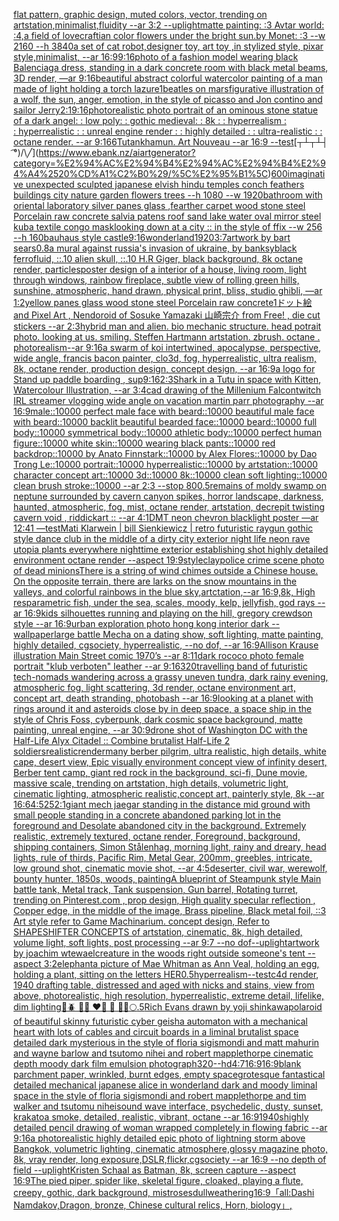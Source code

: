 [flat pattern, graphic design, muted colors, vector, trending on artstation,minimalist,fluidity --ar 3:2 --uplight](https://www.ebank.nz/aiartgenerator?category=flat%2520pattern%2C%2520graphic%2520design%2C%2520muted%2520colors%2C%2520vector%2C%2520trending%2520on%2520artstation%2Cminimalist%2Cfluidity%2520--ar%25203%3A2%2520--uplight)[matte painting: :3 Avtar world: :4,a field of lovecraftian color flowers under the bright sun.by Monet: :3 --w 2160 --h 3840](https://www.ebank.nz/aiartgenerator?category=matte%2520painting%3A%2520%3A3%2520Avtar%2520world%3A%2520%3A4%2Ca%2520field%2520of%2520lovecraftian%2520color%2520flowers%2520under%2520the%2520bright%2520sun.by%2520Monet%3A%2520%3A3%2520--w%25202160%2520--h%25203840)[a set of cat robot,designer toy, art toy ,in stylized style, pixar style,minimalist, --ar 16:9](https://www.ebank.nz/aiartgenerator?category=a%2520set%2520of%2520cat%2520robot%2Cdesigner%2520toy%2C%2520art%2520toy%2520%2Cin%2520stylized%2520style%2C%2520pixar%2520style%2Cminimalist%2C%2520--ar%252016%3A9)[9:16](https://www.ebank.nz/aiartgenerator?category=9%3A16)[photo of a fashion model wearing black Balenciaga dress, standing in a dark concrete room with black metal beams, 3D render, —ar 9:16](https://www.ebank.nz/aiartgenerator?category=photo%2520of%2520a%2520fashion%2520model%2520wearing%2520black%2520Balenciaga%2520dress%2C%2520standing%2520in%2520a%2520dark%2520concrete%2520room%2520with%2520black%2520metal%2520beams%2C%25203D%2520render%2C%2520%E2%80%94ar%25209%3A16)[beautiful abstract colorful watercolor painting of a man made of light holding a torch lazure](https://www.ebank.nz/aiartgenerator?category=beautiful%2520abstract%2520colorful%2520watercolor%2520painting%2520of%2520a%2520man%2520made%2520of%2520light%2520holding%2520a%2520torch%2520lazure)[1](https://www.ebank.nz/aiartgenerator?category=1)[beatles on mars](https://www.ebank.nz/aiartgenerator?category=beatles%2520on%2520mars)[figurative illustration of a wolf, the sun, anger, emotion, in the style of picasso and Jon contino and sailor Jerry](https://www.ebank.nz/aiartgenerator?category=figurative%2520illustration%2520of%2520a%2520wolf%2C%2520the%2520sun%2C%2520anger%2C%2520emotion%2C%2520in%2520the%2520style%2520of%2520picasso%2520and%2520Jon%2520contino%2520and%2520sailor%2520Jerry)[2:1](https://www.ebank.nz/aiartgenerator?category=2%3A1)[9:16](https://www.ebank.nz/aiartgenerator?category=9%3A16)[photorealistic photo portrait of an ominous stone statue of a dark angel: : low poly: : gothic medieval: : 8k : : hyperrealism : : hyperrealistic : : unreal engine render : : highly detailed : : ultra-realistic : : octane render. --ar 9:16](https://www.ebank.nz/aiartgenerator?category=photorealistic%2520photo%2520portrait%2520of%2520an%2520ominous%2520stone%2520statue%2520of%2520a%2520dark%2520angel%3A%2520%3A%C2%A0low%2520poly%3A%2520%3A%2520gothic%2520medieval%3A%2520%3A%25208k%C2%A0%3A%2520%3A%C2%A0hyperrealism%C2%A0%3A%2520%3A%C2%A0hyperrealistic%C2%A0%3A%2520%3A%C2%A0unreal%2520engine%2520render%C2%A0%3A%2520%3A%C2%A0highly%2520detailed%C2%A0%3A%2520%3A%C2%A0ultra-realistic%2520%3A%2520%3A%2520octane%2520render.%2520--ar%25209%3A16)[6](https://www.ebank.nz/aiartgenerator?category=6)[Tutankhamun. Art Nouveau --ar 16:9 --test](https://www.ebank.nz/aiartgenerator?category=Tutankhamun.%2520Art%2520Nouveau%2520--ar%252016%3A9%2520--test)[┬┴┬┴┤ ͡°)/\╱\](https://www.ebank.nz/aiartgenerator?category=%E2%94%AC%E2%94%B4%E2%94%AC%E2%94%B4%E2%94%A4%2520%CD%A1%C2%B0%29/%5C%E2%95%B1%5C)[600](https://www.ebank.nz/aiartgenerator?category=600)[imaginative unexpected sculpted japanese elvish hindu temples conch feathers buildings city nature garden flowers trees --h 1080 --w 1920](https://www.ebank.nz/aiartgenerator?category=imaginative%2520unexpected%2520sculpted%2520japanese%2520elvish%2520hindu%2520temples%2520conch%2520feathers%2520buildings%2520city%2520nature%2520garden%2520flowers%2520trees%2520--h%25201080%2520--w%25201920)[bathroom with oriental laboratory  silver panes glass  ,fearther carpet wood stone steel Porcelain raw  concrete salvia patens roof sand lake water oval mirror steel kuba textile congo mask](https://www.ebank.nz/aiartgenerator?category=bathroom%2520with%2520oriental%2520laboratory%2520%2520silver%2520panes%2520glass%2520%2520%2Cfearther%2520carpet%2520wood%2520stone%2520steel%2520Porcelain%2520raw%2520%2520concrete%2520salvia%2520patens%2520roof%2520sand%2520lake%2520water%2520oval%2520mirror%2520steel%2520kuba%2520textile%2520congo%2520mask)[looking down at a city :: in the style of ffix --w 256 --h 160](https://www.ebank.nz/aiartgenerator?category=looking%2520down%2520at%2520a%2520city%2520%3A%3A%2520in%2520the%2520style%2520of%2520ffix%2520--w%2520256%2520--h%2520160)[bauhaus style castle](https://www.ebank.nz/aiartgenerator?category=bauhaus%2520style%2520castle)[9:16](https://www.ebank.nz/aiartgenerator?category=9%3A16)[wonderland](https://www.ebank.nz/aiartgenerator?category=wonderland)[1920](https://www.ebank.nz/aiartgenerator?category=1920)[3:7](https://www.ebank.nz/aiartgenerator?category=3%3A7)[artwork by bart sears](https://www.ebank.nz/aiartgenerator?category=artwork%2520by%2520bart%2520sears)[0.8](https://www.ebank.nz/aiartgenerator?category=0.8)[a mural against russia's invasion of ukraine, by banksy](https://www.ebank.nz/aiartgenerator?category=a%2520mural%2520against%2520russia%27s%2520invasion%2520of%2520ukraine%2C%2520by%2520banksy)[black ferrofluid, ::.10 alien skull, ::.10 H.R Giger, black background, 8k octane render, particles](https://www.ebank.nz/aiartgenerator?category=black%2520ferrofluid%2C%2520%3A%3A.10%2520alien%2520skull%2C%2520%3A%3A.10%2520H.R%2520Giger%2C%2520black%2520background%2C%25208k%2520octane%2520render%2C%2520particles)[poster design of a interior of a house, living room, light through windows, rainbow fireplace, subtle view of rolling green hills, sunshine, atmospheric, hand drawn, physical print, bliss, studio ghibli,   —ar 1:2](https://www.ebank.nz/aiartgenerator?category=poster%2520design%2520of%2520a%2520interior%2520of%2520a%2520house%2C%2520living%2520room%2C%2520light%2520through%2520windows%2C%2520rainbow%2520fireplace%2C%2520subtle%2520view%2520of%2520rolling%2520green%2520hills%2C%2520sunshine%2C%2520atmospheric%2C%2520hand%2520drawn%2C%2520physical%2520print%2C%2520bliss%2C%2520studio%2520ghibli%2C%2520%2520%2520%E2%80%94ar%25201%3A2)[yellow panes glass  wood stone steel Porcelain raw  concrete](https://www.ebank.nz/aiartgenerator?category=yellow%2520panes%2520glass%2520%2520wood%2520stone%2520steel%2520Porcelain%2520raw%2520%2520concrete)[1](https://www.ebank.nz/aiartgenerator?category=1)[ドット絵 and Pixel Art , Nendoroid of Sosuke Yamazaki 山崎宗介 from Free! , die cut stickers --ar 2:3](https://www.ebank.nz/aiartgenerator?category=%E3%83%89%E3%83%83%E3%83%88%E7%B5%B5%2520and%2520Pixel%2520Art%2520%2C%2520Nendoroid%2520of%2520Sosuke%2520Yamazaki%2520%E5%B1%B1%E5%B4%8E%E5%AE%97%E4%BB%8B%2520from%2520Free%21%2520%2C%2520die%2520cut%2520stickers%2520--ar%25202%3A3)[hybrid man and alien. bio mechanic structure. head potrait photo. looking at us. smiling. Steffen Hartmann artstation. zbrush. octane . photorealism--ar 9:16](https://www.ebank.nz/aiartgenerator?category=hybrid%2520man%2520and%2520alien.%2520bio%2520mechanic%2520structure.%2520head%2520potrait%2520photo.%2520looking%2520at%2520us.%2520smiling.%2520Steffen%2520Hartmann%2520artstation.%2520zbrush.%2520octane%2520.%2520photorealism--ar%25209%3A16)[a swarm of koi intertwined, apocalypse, perspective, wide angle, francis bacon painter, clo3d, fog, hyperrealistic, ultra realism, 8k, octane render, production design, concept design, --ar 16:9](https://www.ebank.nz/aiartgenerator?category=a%2520swarm%2520of%2520koi%2520intertwined%2C%2520apocalypse%2C%2520perspective%2C%2520wide%2520angle%2C%2520francis%2520bacon%2520painter%2C%2520clo3d%2C%2520fog%2C%2520hyperrealistic%2C%2520ultra%2520realism%2C%25208k%2C%2520octane%2520render%2C%2520production%2520design%2C%2520concept%2520design%2C%2520--ar%252016%3A9)[a logo for Stand up paddle boarding , sup](https://www.ebank.nz/aiartgenerator?category=a%2520logo%2520for%2520Stand%2520up%2520paddle%2520boarding%2520%2C%2520sup)[9:16](https://www.ebank.nz/aiartgenerator?category=9%3A16)[2:3](https://www.ebank.nz/aiartgenerator?category=2%3A3)[Shark in a Tutu in space with Kitten, Watercolour Illustration, --ar 3:4](https://www.ebank.nz/aiartgenerator?category=Shark%2520in%2520a%2520Tutu%2520in%2520space%2520with%2520Kitten%2C%2520Watercolour%2520Illustration%2C%2520--ar%25203%3A4)[cad drawing of the Millenium Falcon](https://www.ebank.nz/aiartgenerator?category=cad%2520drawing%2520of%2520the%2520Millenium%2520Falcon)[twitch IRL streamer vlogging wide angle on vacation martin parr photography --ar 16:9](https://www.ebank.nz/aiartgenerator?category=twitch%2520IRL%2520streamer%2520vlogging%2520wide%2520angle%2520on%2520vacation%2520martin%2520parr%2520photography%2520--ar%252016%3A9)[male::10000 perfect male face with beard::10000 beautiful male face with beard::10000 backlit beautiful bearded face::10000 beard::10000 full body::10000 symmetrical body::10000 athletic body::10000 perfect human figure::10000 white skin::10000 wearing black pants::10000 red backdrop::10000 by Anato Finnstark::10000 by Alex Flores::10000 by Dao Trong Le::10000 portrait::10000 hyperrealistic::10000 by artstation::10000 character concept art::10000 3d::10000 8k::10000 clean soft lighting::10000 clean brush stroke::10000 --ar 2:3 --stop 80](https://www.ebank.nz/aiartgenerator?category=male%3A%3A10000%2520perfect%2520male%2520face%2520with%2520beard%3A%3A10000%2520beautiful%2520male%2520face%2520with%2520beard%3A%3A10000%2520backlit%2520beautiful%2520bearded%2520face%3A%3A10000%2520beard%3A%3A10000%2520full%2520body%3A%3A10000%2520symmetrical%2520body%3A%3A10000%2520athletic%2520body%3A%3A10000%2520perfect%2520human%2520figure%3A%3A10000%2520white%2520skin%3A%3A10000%2520wearing%2520black%2520pants%3A%3A10000%2520red%2520backdrop%3A%3A10000%2520by%2520Anato%2520Finnstark%3A%3A10000%2520by%2520Alex%2520Flores%3A%3A10000%2520by%2520Dao%2520Trong%2520Le%3A%3A10000%2520portrait%3A%3A10000%2520hyperrealistic%3A%3A10000%2520by%2520artstation%3A%3A10000%2520character%2520concept%2520art%3A%3A10000%25203d%3A%3A10000%25208k%3A%3A10000%2520clean%2520soft%2520lighting%3A%3A10000%2520clean%2520brush%2520stroke%3A%3A10000%2520--ar%25202%3A3%2520--stop%252080)[0.5](https://www.ebank.nz/aiartgenerator?category=0.5)[remains of moldy swamp on neptune surrounded by cavern canyon spikes, horror landscape, darkness, haunted, atmospheric, fog, mist, octane render, artstation, decrepit twisting cavern void , riddickart ::  --ar 4:1](https://www.ebank.nz/aiartgenerator?category=remains%2520of%2520moldy%2520swamp%2520on%2520neptune%2520surrounded%2520by%2520cavern%2520canyon%2520spikes%2C%2520horror%2520landscape%2C%2520darkness%2C%2520haunted%2C%2520atmospheric%2C%2520fog%2C%2520mist%2C%2520octane%2520render%2C%2520artstation%2C%2520decrepit%2520twisting%2520cavern%2520void%2520%2C%2520riddickart%2520%3A%3A%2520%2520--ar%25204%3A1)[DMT neon chevron blacklight poster —ar 12:41 —test](https://www.ebank.nz/aiartgenerator?category=DMT%2520neon%2520chevron%2520blacklight%2520poster%2520%E2%80%94ar%252012%3A41%2520%E2%80%94test)[Mati Klarwein | bill Sienkiewicz | retro futuristic raygun gothic style dance club in the middle of a dirty city exterior night life neon rave utopia plants everywhere nighttime exterior establishing shot highly detailed environment octane render --aspect 19:9](https://www.ebank.nz/aiartgenerator?category=Mati%2520Klarwein%2520%7C%2520bill%2520Sienkiewicz%2520%7C%2520retro%2520futuristic%2520raygun%2520gothic%2520style%2520dance%2520club%2520in%2520the%2520middle%2520of%2520a%2520dirty%2520city%2520exterior%2520night%2520life%2520neon%2520rave%2520utopia%2520plants%2520everywhere%2520nighttime%2520exterior%2520establishing%2520shot%2520highly%2520detailed%2520environment%2520octane%2520render%2520--aspect%252019%3A9)[style](https://www.ebank.nz/aiartgenerator?category=style)[clay](https://www.ebank.nz/aiartgenerator?category=clay)[police crime scene photo of dead minions](https://www.ebank.nz/aiartgenerator?category=police%2520crime%2520scene%2520photo%2520of%2520dead%2520minions)[There is a string of wind chimes outside a Chinese house. On the opposite terrain, there are larks on the snow mountains in the valleys, and colorful rainbows in the blue sky,artctation,--ar 16:9,8k, High res](https://www.ebank.nz/aiartgenerator?category=There%2520is%2520a%2520string%2520of%2520wind%2520chimes%2520outside%2520a%2520Chinese%2520house.%2520On%2520the%2520opposite%2520terrain%2C%2520there%2520are%2520larks%2520on%2520the%2520snow%2520mountains%2520in%2520the%2520valleys%2C%2520and%2520colorful%2520rainbows%2520in%2520the%2520blue%2520sky%2Cartctation%2C--ar%252016%3A9%2C8k%2C%2520High%2520res)[parametric fish, under the sea, scales, moody, kelp, jellyfish, god rays --ar 16:9](https://www.ebank.nz/aiartgenerator?category=parametric%2520fish%2C%2520under%2520the%2520sea%2C%2520scales%2C%2520moody%2C%2520kelp%2C%2520jellyfish%2C%2520god%2520rays%2520--ar%252016%3A9)[kids silhouettes running and playing on the hill, gregory crewdson style --ar 16:9](https://www.ebank.nz/aiartgenerator?category=kids%2520silhouettes%2520running%2520and%2520playing%2520on%2520the%2520hill%2C%2520gregory%2520crewdson%2520style%2520--ar%252016%3A9)[urban exploration photo hong kong interior dark --wallpaper](https://www.ebank.nz/aiartgenerator?category=urban%2520exploration%2520photo%2520hong%2520kong%2520interior%2520dark%2520--wallpaper)[large battle Mecha on a dating show, soft lighting, matte painting, highly detailed, cgsociety, hyperrealistic, --no dof, --ar 16:9](https://www.ebank.nz/aiartgenerator?category=large%2520battle%2520Mecha%2520on%2520a%2520dating%2520show%2C%2520soft%2520lighting%2C%2520matte%2520painting%2C%2520highly%2520detailed%2C%2520cgsociety%2C%2520hyperrealistic%2C%2520--no%2520dof%2C%2520--ar%252016%3A9)[Allison Krause illustration Main Street comic 1970’s --ar 8:11](https://www.ebank.nz/aiartgenerator?category=Allison%2520Krause%2520illustration%2520Main%2520Street%2520comic%25201970%E2%80%99s%2520--ar%25208%3A11)[dark rococo photo female portrait "klub verboten" leather --ar 9:16](https://www.ebank.nz/aiartgenerator?category=dark%2520rococo%2520photo%2520female%2520portrait%2520%22klub%2520verboten%22%2520leather%2520--ar%25209%3A16)[320](https://www.ebank.nz/aiartgenerator?category=320)[travelling band of futuristic tech-nomads wandering across a grassy uneven tundra, dark rainy evening, atmospheric fog, light scattering, 3d render, octane environment art, concept art, death stranding, photobash --ar 16:9](https://www.ebank.nz/aiartgenerator?category=travelling%2520band%2520of%2520futuristic%2520tech-nomads%2520wandering%2520across%2520a%2520grassy%2520uneven%2520tundra%2C%2520dark%2520rainy%2520evening%2C%2520atmospheric%2520fog%2C%2520light%2520scattering%2C%25203d%2520render%2C%2520octane%2520environment%2520art%2C%2520concept%2520art%2C%2520death%2520stranding%2C%2520photobash%2520--ar%252016%3A9)[looking at a planet with rings around it and asteroids close by in deep space, a space ship in the style of Chris Foss, cyberpunk, dark cosmic space background, matte painting, unreal engine, --ar 30:9](https://www.ebank.nz/aiartgenerator?category=looking%2520at%2520a%2520planet%2520with%2520rings%2520around%2520it%2520and%2520asteroids%2520close%2520by%2520in%2520deep%2520space%2C%2520a%2520space%2520ship%2520in%2520the%2520style%2520of%2520Chris%2520Foss%2C%2520cyberpunk%2C%2520dark%2520cosmic%2520space%2520background%2C%2520matte%2520painting%2C%2520unreal%2520engine%2C%2520--ar%252030%3A9)[drone shot of Washington DC with the Half-Life Alyx Citadel :: Combine brutalist Half-Life 2 soldiers](https://www.ebank.nz/aiartgenerator?category=drone%2520shot%2520of%2520Washington%2520DC%2520with%2520the%2520Half-Life%2520Alyx%2520Citadel%2520%3A%3A%2520Combine%2520brutalist%2520Half-Life%25202%2520soldiers)[realistic](https://www.ebank.nz/aiartgenerator?category=realistic)[render](https://www.ebank.nz/aiartgenerator?category=render)[many berber pilgrim, ultra realistic, high details, white cape, desert view, Epic visually environment concept view of  infinity desert, Berber tent camp, giant red rock in the background, sci-fi, Dune movie, massive scale, trending on artstation, high details, volumetric light, cinematic lighting, atmospheric realistic,concept art, painterly style, 8k --ar 16:6](https://www.ebank.nz/aiartgenerator?category=many%2520berber%2520pilgrim%2C%2520ultra%2520realistic%2C%2520high%2520details%2C%2520white%2520cape%2C%2520desert%2520view%2C%2520Epic%2520visually%2520environment%2520concept%2520view%2520of%2520%2520infinity%2520desert%2C%2520Berber%2520tent%2520camp%2C%2520giant%2520red%2520rock%2520in%2520the%2520background%2C%2520sci-fi%2C%2520Dune%2520movie%2C%2520massive%2520scale%2C%2520trending%2520on%2520artstation%2C%2520high%2520details%2C%2520volumetric%2520light%2C%2520cinematic%2520lighting%2C%2520atmospheric%2520realistic%2Cconcept%2520art%2C%2520painterly%2520style%2C%25208k%2520--ar%252016%3A6)[4:5](https://www.ebank.nz/aiartgenerator?category=4%3A5)[25](https://www.ebank.nz/aiartgenerator?category=25)[2:1](https://www.ebank.nz/aiartgenerator?category=2%3A1)[giant mech jaegar standing in the distance mid ground with small people standing in a concrete abandoned parking lot in the foreground and Desolate abandoned city in the background. Extremely realistic, extremely textured, octane render, Foreground, background, shipping containers,  Simon Stålenhag,  morning light, rainy and dreary, head lights, rule of thirds, Pacific Rim, Metal Gear,  200mm, greebles, intricate, low ground shot, cinematic movie shot, --ar 4:5](https://www.ebank.nz/aiartgenerator?category=giant%2520mech%2520jaegar%2520standing%2520in%2520the%2520distance%2520mid%2520ground%2520with%2520small%2520people%2520standing%2520in%2520a%2520concrete%2520abandoned%2520parking%2520lot%2520in%2520the%2520foreground%2520and%2520Desolate%2520abandoned%2520city%2520in%2520the%2520background.%2520Extremely%2520realistic%2C%2520extremely%2520textured%2C%2520octane%2520render%2C%2520Foreground%2C%2520background%2C%2520shipping%2520containers%2C%2520%2520Simon%2520St%C3%A5lenhag%2C%2520%2520morning%2520light%2C%2520rainy%2520and%2520dreary%2C%2520head%2520lights%2C%2520rule%2520of%2520thirds%2C%2520Pacific%2520Rim%2C%2520Metal%2520Gear%2C%2520%2520200mm%2C%2520greebles%2C%2520intricate%2C%2520low%2520ground%2520shot%2C%2520cinematic%2520movie%2520shot%2C%2520--ar%25204%3A5)[deserter, civil war, werewolf, bounty hunter, 1850s, woods, painting](https://www.ebank.nz/aiartgenerator?category=deserter%2C%2520civil%2520war%2C%2520werewolf%2C%2520bounty%2520hunter%2C%25201850s%2C%2520woods%2C%2520painting)[A blueprint of Steampunk style Main battle tank,  Metal track,  Tank suspension, Gun barrel, Rotating turret, trending on Pinterest.com  , prop design, High quality specular reflection , Copper  edge, in the middle of the image, Brass pipeline,  Black metal foil,  ::3  Art style refer to Game Machinarium.  concept design, Refer to SHAPESHIFTER CONCEPTS  of artstation, cinematic,  8k, high detailed,  volume light,  soft lights,  post processing    --ar 9:7   --no dof](https://www.ebank.nz/aiartgenerator?category=A%2520blueprint%2520of%2520Steampunk%2520style%2520Main%2520battle%2520tank%2C%2520%2520Metal%2520track%2C%2520%2520Tank%2520suspension%2C%2520Gun%2520barrel%2C%2520Rotating%2520turret%2C%2520trending%2520on%2520Pinterest.com%2520%2520%2C%2520prop%2520design%2C%2520High%2520quality%2520specular%2520reflection%2520%2C%2520Copper%2520%2520edge%2C%2520in%2520the%2520middle%2520of%2520the%2520image%2C%2520Brass%2520pipeline%2C%2520%2520Black%2520metal%2520foil%2C%2520%2520%3A%3A3%2520%2520Art%2520style%2520refer%2520to%2520Game%2520Machinarium.%2520%2520concept%2520design%2C%2520Refer%2520to%2520SHAPESHIFTER%2520CONCEPTS%2520%2520of%2520artstation%2C%2520cinematic%2C%2520%25208k%2C%2520high%2520detailed%2C%2520%2520volume%2520light%2C%2520%2520soft%2520lights%2C%2520%2520post%2520processing%2520%2520%2520%2520--ar%25209%3A7%2520%2520%2520--no%2520dof)[--uplight](https://www.ebank.nz/aiartgenerator?category=--uplight)[artwork by joachim wtewael](https://www.ebank.nz/aiartgenerator?category=artwork%2520by%2520joachim%2520wtewael)[creature in the woods right outside someone's tent --aspect 3:2](https://www.ebank.nz/aiartgenerator?category=creature%2520in%2520the%2520woods%2520right%2520outside%2520someone%27s%2520tent%2520--aspect%25203%3A2)[elephant](https://www.ebank.nz/aiartgenerator?category=elephant)[a picture of Mae Whitman as Ann Veal, holding an egg, holding a plant, sitting on the letters HER](https://www.ebank.nz/aiartgenerator?category=a%2520picture%2520of%2520Mae%2520Whitman%2520as%2520Ann%2520Veal%2C%2520holding%2520an%2520egg%2C%2520holding%2520a%2520plant%2C%2520sitting%2520on%2520the%2520letters%2520HER)[0.5](https://www.ebank.nz/aiartgenerator?category=0.5)[hyperrealism](https://www.ebank.nz/aiartgenerator?category=hyperrealism)[--test](https://www.ebank.nz/aiartgenerator?category=--test)[c4d render, 1940 drafting table,  distressed and aged with nicks and stains, view from above, photorealistic, high resolution, hyperrealistic, extreme detail, lifelike, dim lighting](https://www.ebank.nz/aiartgenerator?category=c4d%2520render%2C%25201940%2520drafting%2520table%2C%2520%2520distressed%2520and%2520aged%2520with%2520nicks%2520and%2520stains%2C%2520view%2520from%2520above%2C%2520photorealistic%2C%2520high%2520resolution%2C%2520hyperrealistic%2C%2520extreme%2520detail%2C%2520lifelike%2C%2520dim%2520lighting)[💚🪲 💙🦋  ❤️🐞 🐝  🤍✨🌕](https://www.ebank.nz/aiartgenerator?category=%F0%9F%92%9A%F0%9F%AA%B2%2520%F0%9F%92%99%F0%9F%A6%8B%2520%2520%E2%9D%A4%EF%B8%8F%F0%9F%90%9E%2520%F0%9F%90%9D%2520%2520%F0%9F%A4%8D%E2%9C%A8%F0%9F%8C%95)[.5](https://www.ebank.nz/aiartgenerator?category=.5)[Rich Evans drawn by yoji shinkawa](https://www.ebank.nz/aiartgenerator?category=Rich%2520Evans%2520drawn%2520by%2520yoji%2520shinkawa)[polaroid of beautiful skinny futuristic cyber geisha automaton with a mechanical heart with lots of cables and circuit boards in a liminal brutalist space detailed dark mysterious in the style of floria sigismondi and matt mahurin and wayne barlow and tsutomo nihei and robert mapplethorpe cinematic depth moody dark film emulsion photograph](https://www.ebank.nz/aiartgenerator?category=polaroid%2520of%2520beautiful%2520skinny%2520futuristic%2520cyber%2520geisha%2520automaton%2520with%2520a%2520mechanical%2520heart%2520with%2520lots%2520of%2520cables%2520and%2520circuit%2520boards%2520in%2520a%2520liminal%2520brutalist%2520space%2520detailed%2520dark%2520mysterious%2520in%2520the%2520style%2520of%2520floria%2520sigismondi%2520and%2520matt%2520mahurin%2520and%2520wayne%2520barlow%2520and%2520tsutomo%2520nihei%2520and%2520robert%2520mapplethorpe%2520cinematic%2520depth%2520moody%2520dark%2520film%2520emulsion%2520photograph)[320](https://www.ebank.nz/aiartgenerator?category=320)[--hd](https://www.ebank.nz/aiartgenerator?category=--hd)[4:7](https://www.ebank.nz/aiartgenerator?category=4%3A7)[16:9](https://www.ebank.nz/aiartgenerator?category=16%3A9)[16:9](https://www.ebank.nz/aiartgenerator?category=16%3A9)[blank parchment paper, wrinkled, burnt edges, empty space](https://www.ebank.nz/aiartgenerator?category=blank%2520parchment%2520paper%2C%2520wrinkled%2C%2520burnt%2520edges%2C%2520empty%2520space)[grotesque fantastical detailed mechanical japanese alice in wonderland dark and moody liminal space in the style of floria sigismondi and robert mapplethorpe and tim walker and tsutomu nihei](https://www.ebank.nz/aiartgenerator?category=grotesque%2520fantastical%2520detailed%2520mechanical%2520japanese%2520alice%2520in%2520wonderland%2520dark%2520and%2520moody%2520liminal%2520space%2520in%2520the%2520style%2520of%2520floria%2520sigismondi%2520and%2520robert%2520mapplethorpe%2520and%2520tim%2520walker%2520and%2520tsutomu%2520nihei)[sound wave interface, psychedelic, dusty, sunset, krakatoa smoke, detailed, realistic, vibrant, octane --ar 16:9](https://www.ebank.nz/aiartgenerator?category=sound%2520wave%2520interface%2C%2520psychedelic%2C%2520dusty%2C%2520sunset%2C%2520krakatoa%2520smoke%2C%2520detailed%2C%2520realistic%2C%2520vibrant%2C%2520octane%2520--ar%252016%3A9)[1940s](https://www.ebank.nz/aiartgenerator?category=1940s)[highly detailed pencil drawing of woman wrapped completely in flowing fabric --ar 9:16](https://www.ebank.nz/aiartgenerator?category=highly%2520detailed%2520pencil%2520drawing%2520of%2520woman%2520wrapped%2520completely%2520in%2520flowing%2520fabric%2520--ar%25209%3A16)[a photorealistic highly detailed epic photo of lightning storm above Bangkok, volumetric lighting, cinematic atmosphere,glossy magazine photo, 8k, vray render, long exposure,DSLR,flickr,cgsociety --ar 16:9 --no depth of field --uplight](https://www.ebank.nz/aiartgenerator?category=a%2520photorealistic%2520highly%2520detailed%2520epic%2520photo%2520of%2520lightning%2520storm%2520above%2520Bangkok%2C%2520volumetric%2520lighting%2C%2520cinematic%2520atmosphere%2Cglossy%2520magazine%2520photo%2C%25208k%2C%2520vray%2520render%2C%2520long%2520exposure%2CDSLR%2Cflickr%2Ccgsociety%2520--ar%252016%3A9%2520--no%2520depth%2520of%2520field%2520--uplight)[Kristen Schaal as Batman, 8k, screen capture --aspect 16:9](https://www.ebank.nz/aiartgenerator?category=Kristen%2520Schaal%2520as%2520Batman%2C%25208k%2C%2520screen%2520capture%2520--aspect%252016%3A9)[The pied piper, spider like, skeletal figure, cloaked, playing a flute, creepy, gothic, dark background, mist](https://www.ebank.nz/aiartgenerator?category=The%2520pied%2520piper%2C%2520spider%2520like%2C%2520skeletal%2520figure%2C%2520cloaked%2C%2520playing%2520a%2520flute%2C%2520creepy%2C%2520gothic%2C%2520dark%2520background%2C%2520mist)[roses](https://www.ebank.nz/aiartgenerator?category=roses)[dull](https://www.ebank.nz/aiartgenerator?category=dull)[weathering](https://www.ebank.nz/aiartgenerator?category=weathering)[16:9](https://www.ebank.nz/aiartgenerator?category=16%3A9)[「all:Dashi Namdakov,Dragon, bronze, Chinese cultural relics, Horn, biology」](https://www.ebank.nz/aiartgenerator?category=%E3%80%8Call%3ADashi%2520Namdakov%2CDragon%2C%2520bronze%2C%2520Chinese%2520cultural%2520relics%2C%2520Horn%2C%2520biology%E3%80%8D)[,](https://www.ebank.nz/aiartgenerator?category=%2C)